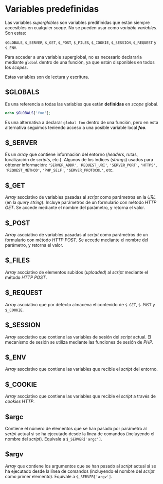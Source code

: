 # Variables predefinidas

Las variables *superglobles* son variables predifinidas que están siempre accesibles en cualquier *scope*. No se pueden usar como *variable variables*. Son estas:

`$GLOBALS`, `$_SERVER`, `$_GET`, `$_POST`, `$_FILES`, `$_COOKIE`, `$_SESSION`, `$_REQUEST` y `$_ENV`.

Para acceder a una variable superglobal, no es necesario declararla mediante `global` dentro de una función, ya que están disponibles en todos los *scopes*.

Estas variables son de lectura y escritura.

## $GLOBALS

Es una referencia a todas las variables que están **definidas** en *scope* global.

```php
echo $GLOBALS['foo'];
```

Es una alternativa a declarar `global foo` dentro de una función, pero en esta alternativa seguimos teniendo acceso a una posible variable local ***foo***.

## $_SERVER

Es un *array* que contiene información del entorno (*headers*, rutas, localización de *scripts*, etc.). Algunos de los índices (*strings*) usados para obtener información: `'SERVER_ADDR'`, `'REQUEST_URI'`, `'SERVER_PORT'`, `'HTTPS'`, `'REQUEST_METHOD'`, `'PHP_SELF'`, `'SERVER_PROTOCOL'`, etc.

## $_GET

*Array* asociativo de variables pasadas al *script* como parámetros en la *URL* (en la *query string*). Incluye parámetros de un formulario con método *HTTP GET*. Se accede mediante el nombre del parámetro, y retorna el valor.

## $_POST

*Array* asociativo de variables pasadas al *script* como parámetros de un formulario con método *HTTP POST*. Se accede mediante el nombre del parámetro, y retorna el valor.

## $_FILES

*Array* asociativo de elementos subidos (*uploaded*) al *script* mediante el método *HTTP POST*.

## $_REQUEST

*Array* asociativo que por defecto almacena el contenido de `$_GET`, `$_POST` y `$_COOKIE`.

## $_SESSION

*Array* asociativo que contiene las variables de sesión del *script* actual. El mecanismo de sesión se utiliza mediante las funciones de sesión de *PHP*.

## $_ENV

*Array* asociativo que contiene las variables que recible el *script* del entorno.

## $_COOKIE

*Array* asociativo que contiene las variables que recible el *script* a través de *cookies HTTP*.

## $argc

Contiene el número de elementos que se han pasado por parámetro al *script* actual si se ha ejecutado desde la línea de comandos (incluyendo el nombre del *script*). Equivale a `$_SERVER['argc']`.

## $argv

*Array* que contiene los argumentos que se han pasado al *script* actual si se ha ejecutado desde la línea de comandos (incluyendo el nombre del *script* como primer elemento). Equivale a `$_SERVER['argv']`.
